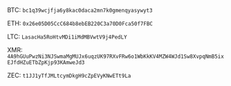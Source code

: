 BTC: `bc1q39wcjfja6y8kac0daca2mn7k0gmenqyasywyt3`  

ETH: `0x26e05D05CcC684b8ebEB220C3a70D0Fca50f7FBC`  

LTC: `LasacHa5RoHtvMDi1iMdMBVwtV9j4PedLY`  

XMR: `4A9hGUuPwzNi3NJSwmaMgMUJx6uqzUK97RXvFRw6o1WbKkKV4MZW4WJd1Sw8XvpqNmB5ixEJfdHZuETbZpKjp93KAmweJd3`  

ZEC: `t1JJ1yTfJMLtcymDkgH9cZpEVyKNwETt9La`

